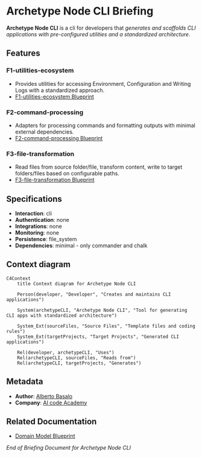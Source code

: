# **Archetype Node CLI** Briefing

**Archetype Node CLI** is a cli for developers that _generates and scaffolds CLI applications with pre-configured utilities and a standardized architecture_.

## Features

### F1-utilities-ecosystem

- Provides utilities for accessing Environment, Configuration and Writing Logs with a standardized approach.
- [F1-utilities-ecosystem Blueprint](/docs/F1/utilities-ecosystem.blueprint.md)

### F2-command-processing

- Adapters for processing commands and formatting outputs with minimal external dependencies.
- [F2-command-processing Blueprint](/docs//F2/command-processing.blueprint.md)

### F3-file-transformation

- Read files from source folder/file, transform content, write to target folders/files based on configurable paths.
- [F3-file-transformation Blueprint](/docs/F3/file-transformation.blueprint.md)

## Specifications

- **Interaction**: cli
- **Authentication**: none
- **Integrations**: none
- **Monitoring**: none
- **Persistence**: file_system
- **Dependencies**: minimal - only commander and chalk

## Context diagram

```mermaid
C4Context
    title Context diagram for Archetype Node CLI

    Person(developer, "Developer", "Creates and maintains CLI applications")
    
    System(archetypeCLI, "Archetype Node CLI", "Tool for generating CLI apps with standardized architecture")
    
    System_Ext(sourceFiles, "Source Files", "Template files and coding rules")
    System_Ext(targetProjects, "Target Projects", "Generated CLI applications")

    Rel(developer, archetypeCLI, "Uses")
    Rel(archetypeCLI, sourceFiles, "Reads from")
    Rel(archetypeCLI, targetProjects, "Generates")
```

## Metadata

- **Author**: [Alberto Basalo](albertobasalo@aicode.academy)
- **Company**: [AI code Academy](https://aicode.academy)

## Related Documentation

- [Domain Model Blueprint](/docs/domain-model.blueprint.md)

_End of Briefing Document for Archetype Node CLI_